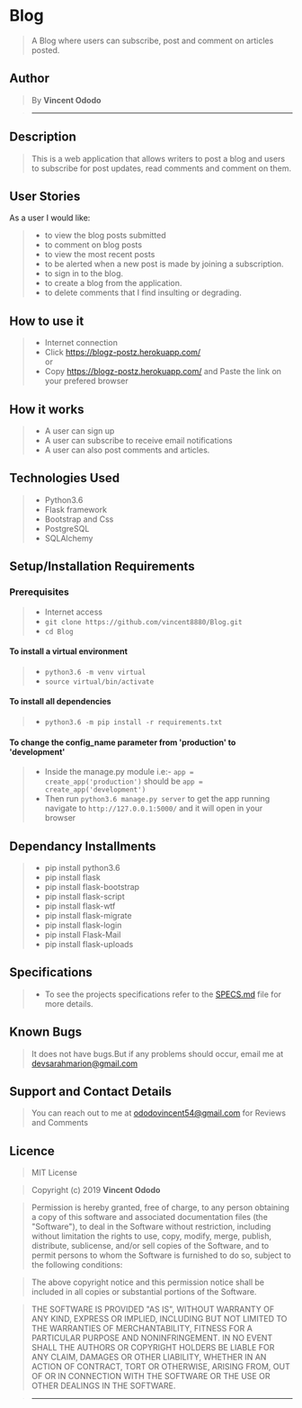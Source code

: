 # Blog

> A Blog where users can subscribe, post and comment on articles posted.

## Author

> By **Vincent Ododo**

> -----------------------------------------------------------

## Description

> This is a web application that allows writers  to post a blog and users
to subscribe for post updates, read comments and comment on them.
## User Stories

As a user I would like:

> * to view the blog posts submitted
> * to comment on blog posts
> * to view the most recent posts
> * to be alerted when a new post is made by joining a subscription.
> * to sign in to the blog.
> * to create a blog from the application.
> * to delete comments that I find insulting or degrading.

## How to use it

> * Internet connection
> * Click https://blogz-postz.herokuapp.com/ <br/>
  or <br/>
> * Copy https://blogz-postz.herokuapp.com/ and  Paste the link on your prefered browser

## How it works

> * A user can sign up
> * A user can subscribe to receive email notifications
> * A user can also post comments and articles.

## Technologies Used

> * Python3.6
> * Flask framework
> * Bootstrap and Css
> * PostgreSQL
> * SQLAlchemy

## Setup/Installation Requirements

### Prerequisites

> * Internet access
> * ```git clone https://github.com/vincent8880/Blog.git```
> * ```cd Blog```

#### To install a virtual environment

> * ```python3.6 -m venv virtual``` 
> * ```source virtual/bin/activate```

#### To install all dependencies

> * ```python3.6 -m pip install -r requirements.txt```

#### To change the config_name parameter from 'production' to 'development'

> * Inside the manage.py module  i.e:- ```app = create_app('production')``` should be ```app = create_app('development')```
> * Then run ```python3.6 manage.py server``` to get the app running  navigate to ```http://127.0.0.1:5000/``` and it will open in your browser

## Dependancy Installments

> * pip install python3.6
> * pip install flask
> * pip install flask-bootstrap
> * pip install flask-script
> * pip install flask-wtf
> * pip install flask-migrate
> * pip install flask-login
> * pip install Flask-Mail
> * pip install flask-uploads

## Specifications

> * To see the projects specifications refer to the [SPECS.md](SPECS.md) file for more details.

## Known Bugs

> It does not have bugs.But if any problems should occur, email me at devsarahmarion@gmail.com

## Support and Contact Details

> You can reach out to me at ododovincent54@gmail.com
for Reviews and Comments

## Licence

> MIT License

> Copyright (c) 2019 **Vincent Ododo**

> Permission is hereby granted, free of charge, to any person obtaining a copy
of this software and associated documentation files (the "Software"), to deal
in the Software without restriction, including without limitation the rights
to use, copy, modify, merge, publish, distribute, sublicense, and/or sell
copies of the Software, and to permit persons to whom the Software is
furnished to do so, subject to the following conditions:

> The above copyright notice and this permission notice shall be included in all
copies or substantial portions of the Software.

> THE SOFTWARE IS PROVIDED "AS IS", WITHOUT WARRANTY OF ANY KIND, EXPRESS OR
IMPLIED, INCLUDING BUT NOT LIMITED TO THE WARRANTIES OF MERCHANTABILITY,
FITNESS FOR A PARTICULAR PURPOSE AND NONINFRINGEMENT. IN NO EVENT SHALL THE
AUTHORS OR COPYRIGHT HOLDERS BE LIABLE FOR ANY CLAIM, DAMAGES OR OTHER
LIABILITY, WHETHER IN AN ACTION OF CONTRACT, TORT OR OTHERWISE, ARISING FROM,
OUT OF OR IN CONNECTION WITH THE SOFTWARE OR THE USE OR OTHER DEALINGS IN THE
SOFTWARE.

> --------------------------------------------------------